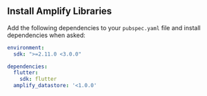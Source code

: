 ## Install Amplify Libraries

Add the following dependencies to your `pubspec.yaml` file and install dependencies when asked:

```yaml
environment:
  sdk: ">=2.11.0 <3.0.0"

dependencies:
  flutter:
    sdk: flutter
  amplify_datastore: '<1.0.0'
```
